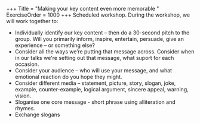 +++
Title = "Making your key content even more memorable "
ExerciseOrder = 1000
+++
Scheduled workshop. During the workshop, we will work together to:

* Individually identify our key content – then do a 30-second pitch to the group. Will you primarily inform, inspire, entertain, persuade, give an experience – or something else?
* Consider all the ways we’re putting that message across. Consider when in our talks we're setting out that message, what suport for each occasion.
* Consider your audience – who will use your message, and what emotional reaction do you hope they might.
* Consider different media – statement, picture, story, slogan, joke, example, counter-example, logical argument, sincere appeal, warning, vision.
* Sloganise one core message - short phrase using alliteration and rhymes.
* Exchange slogans
